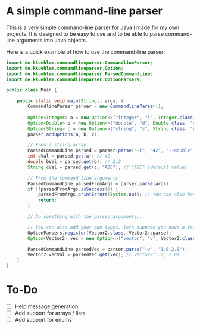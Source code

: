 # A simple command-line parser
This is a very simple command-line parser for Java I made for my own projects. It is designed to be easy to use and to be able to parse command-line arguments into Java objects.

Here is a quick example of how to use the command-line parser:
```java
import de.kkuehlem.commandlineparser.CommandlineParser;
import de.kkuehlem.commandlineparser.Option;
import de.kkuehlem.commandlineparser.ParsedCommandLine;
import de.kkuehlem.commandlineparser.OptionParsers;

public class Main {

    public static void main(String[] args) {
        CommandlineParser parser = new CommandlineParser();
        
        Option<Integer> a = new Option<>("integer", "i", Integer.class, "A simple  integer option", true);
        Option<Double> b = new Option<>("double", "d", Double.class, "A simple double option", true);
        Option<String> c = new Option<>("string", "s", String.class, "A simple String option", false);
        parser.addOptions(a, b, c);

        // From a string array
        ParsedCommandLine parsed = parser.parse("-i", "42", "--double", "2.2");
        int aVal = parsed.get(a); // 42
        double bVal = parsed.get(b); // 2.2
        String cVal = parsed.get(c, "ABC"); // "ABC" (default value)

        // From the command line arguments
        ParsedCommandLine parsedFromArgs = parser.parse(args);
        if (!parsedFromArgs.isSuccess()) {
            parsedFromArgs.printErrors(System.out); // You can also handle the errors yourself with parsedFromArgs.getProblems()
            return;
        }

        // Do something with the parsed arguments...

        // You can also add your own types, lets suppose you have a Vector2 class
        OptionParsers.register(Vector2.class, Vector2::parse);
        Option<Vector2> vec = new Option<>("vector", "v", Vector2.class, "A simple Vector2 option", true);

        ParsedCommandLine parsedVec = parser.parse("-v", "1.0,2.0");
        Vector2 vecVal = parsedVec.get(vec); // Vector2(1.0, 2.0)
    }
}
```

# To-Do
- [ ] Help message generation
- [ ] Add support for arrays / lists
- [ ] Add support for enums
